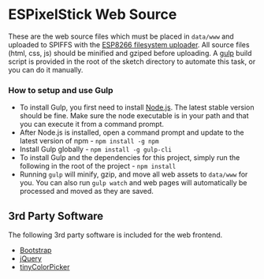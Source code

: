 ESPixelStick Web Source
=======================
These are the web source files which must be placed in ```data/www``` and uploaded to SPIFFS with the [ESP8266 filesystem uploader](https://github.com/esp8266/arduino-esp8266fs-plugin).  All source files (html, css, js) should be minified and gziped before uploading.  A [gulp](http://gulpjs.com) build script is provided in the root of the sketch directory to automate this task, or you can do it manually.

### How to setup and use Gulp
- To install Gulp, you first need to install [Node.js](https://nodejs.org). The latest stable version should be fine.  Make sure the node executable is in your path and that you can execute it from a command prompt.
- After Node.js is installed, open a command prompt and update to the latest version of npm - ```npm install -g npm```
- Install Gulp globally - ```npm install -g gulp-cli```
- To install Gulp and the dependencies for this project, simply run the following in the root of the project - ```npm install```
- Running ```gulp``` will minify, gzip, and move all web assets to ```data/www``` for you.  You can also run ```gulp watch``` and web pages will automatically be processed and moved as they are saved.

3rd Party Software
------------------
The following 3rd party software is included for the web frontend.
- [Bootstrap](http://getbootstrap.com/)
- [jQuery](https://jquery.com/)
- [tinyColorPicker](https://github.com/PitPik/tinyColorPicker)
